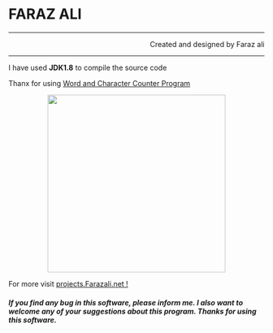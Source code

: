 # FARAZ ALI
<hr>
<p align="right">Created and designed by Faraz ali
<hr>
I have used <b>JDK1.8</b> to compile the source code
<br>
<p>Thanx for using <u>Word and Character Counter Program</u></p>

<div align="center"><img src="1.jpg" width="350px" ></div>


For more visit <a href="http://projects.Farazali.net/">projects.Farazali.net !</a>

##### If you find any bug in this software, please inform me. I also want to welcome any of your suggestions about this program. Thanks for using this software.


